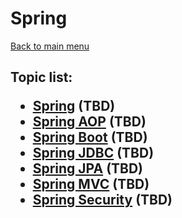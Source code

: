 <H1>Spring</h1>

[Back to main menu](../../README.md)

<h2>

Topic list:
* [Spring](education/Spring.md) (TBD)
* [Spring AOP](education/SpringAOP.md) (TBD)
* [Spring Boot](education/SpringBoot.md) (TBD)
* [Spring JDBC](education/SpringJDBC.md) (TBD)
* [Spring JPA](education/SpringJPA.md) (TBD)
* [Spring MVC](education/SpringMVC.md) (TBD)
* [Spring Security](education/SpringSecurity.md) (TBD)

</h2>